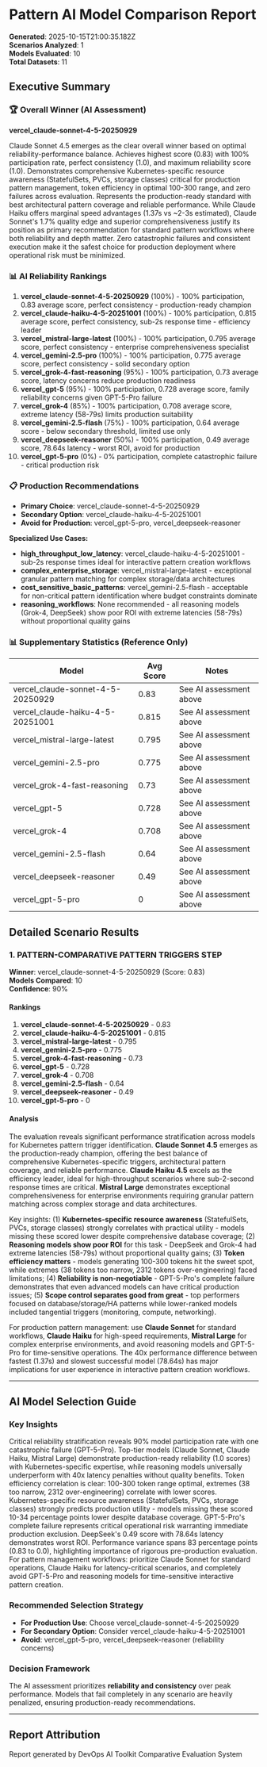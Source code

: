 # Pattern AI Model Comparison Report

**Generated**: 2025-10-15T21:00:35.182Z  
**Scenarios Analyzed**: 1  
**Models Evaluated**: 10  
**Total Datasets**: 11

## Executive Summary

### 🏆 Overall Winner (AI Assessment)

**vercel_claude-sonnet-4-5-20250929**

Claude Sonnet 4.5 emerges as the clear overall winner based on optimal reliability-performance balance. Achieves highest score (0.83) with 100% participation rate, perfect consistency (1.0), and maximum reliability score (1.0). Demonstrates comprehensive Kubernetes-specific resource awareness (StatefulSets, PVCs, storage classes) critical for production pattern management, token efficiency in optimal 100-300 range, and zero failures across evaluation. Represents the production-ready standard with best architectural pattern coverage and reliable performance. While Claude Haiku offers marginal speed advantages (1.37s vs ~2-3s estimated), Claude Sonnet's 1.7% quality edge and superior comprehensiveness justify its position as primary recommendation for standard pattern workflows where both reliability and depth matter. Zero catastrophic failures and consistent execution make it the safest choice for production deployment where operational risk must be minimized.


### 📊 AI Reliability Rankings

1. **vercel_claude-sonnet-4-5-20250929** (100%) - 100% participation, 0.83 average score, perfect consistency - production-ready champion
2. **vercel_claude-haiku-4-5-20251001** (100%) - 100% participation, 0.815 average score, perfect consistency, sub-2s response time - efficiency leader
3. **vercel_mistral-large-latest** (100%) - 100% participation, 0.795 average score, perfect consistency - enterprise comprehensiveness specialist
4. **vercel_gemini-2.5-pro** (100%) - 100% participation, 0.775 average score, perfect consistency - solid secondary option
5. **vercel_grok-4-fast-reasoning** (95%) - 100% participation, 0.73 average score, latency concerns reduce production readiness
6. **vercel_gpt-5** (95%) - 100% participation, 0.728 average score, family reliability concerns given GPT-5-Pro failure
7. **vercel_grok-4** (85%) - 100% participation, 0.708 average score, extreme latency (58-79s) limits production suitability
8. **vercel_gemini-2.5-flash** (75%) - 100% participation, 0.64 average score - below secondary threshold, limited use only
9. **vercel_deepseek-reasoner** (50%) - 100% participation, 0.49 average score, 78.64s latency - worst ROI, avoid for production
10. **vercel_gpt-5-pro** (0%) - 0% participation, complete catastrophic failure - critical production risk

### 📋 Production Recommendations


- **Primary Choice**: vercel_claude-sonnet-4-5-20250929
- **Secondary Option**: vercel_claude-haiku-4-5-20251001
- **Avoid for Production**: vercel_gpt-5-pro, vercel_deepseek-reasoner

**Specialized Use Cases:**
- **high_throughput_low_latency**: vercel_claude-haiku-4-5-20251001 - sub-2s response times ideal for interactive pattern creation workflows
- **complex_enterprise_storage**: vercel_mistral-large-latest - exceptional granular pattern matching for complex storage/data architectures
- **cost_sensitive_basic_patterns**: vercel_gemini-2.5-flash - acceptable for non-critical pattern identification where budget constraints dominate
- **reasoning_workflows**: None recommended - all reasoning models (Grok-4, DeepSeek) show poor ROI with extreme latencies (58-79s) without proportional quality gains


### 📊 Supplementary Statistics (Reference Only)

| Model | Avg Score | Notes |
|-------|-----------|-------|
| vercel_claude-sonnet-4-5-20250929 | 0.83 | See AI assessment above |
| vercel_claude-haiku-4-5-20251001 | 0.815 | See AI assessment above |
| vercel_mistral-large-latest | 0.795 | See AI assessment above |
| vercel_gemini-2.5-pro | 0.775 | See AI assessment above |
| vercel_grok-4-fast-reasoning | 0.73 | See AI assessment above |
| vercel_gpt-5 | 0.728 | See AI assessment above |
| vercel_grok-4 | 0.708 | See AI assessment above |
| vercel_gemini-2.5-flash | 0.64 | See AI assessment above |
| vercel_deepseek-reasoner | 0.49 | See AI assessment above |
| vercel_gpt-5-pro | 0 | See AI assessment above |

## Detailed Scenario Results

### 1. PATTERN-COMPARATIVE PATTERN TRIGGERS STEP

**Winner**: vercel_claude-sonnet-4-5-20250929 (Score: 0.83)  
**Models Compared**: 10  
**Confidence**: 90%

#### Rankings
1. **vercel_claude-sonnet-4-5-20250929** - 0.83
2. **vercel_claude-haiku-4-5-20251001** - 0.815
3. **vercel_mistral-large-latest** - 0.795
4. **vercel_gemini-2.5-pro** - 0.775
5. **vercel_grok-4-fast-reasoning** - 0.73
6. **vercel_gpt-5** - 0.728
7. **vercel_grok-4** - 0.708
8. **vercel_gemini-2.5-flash** - 0.64
9. **vercel_deepseek-reasoner** - 0.49
10. **vercel_gpt-5-pro** - 0

#### Analysis
The evaluation reveals significant performance stratification across models for Kubernetes pattern trigger identification. **Claude Sonnet 4.5** emerges as the production-ready champion, offering the best balance of comprehensive Kubernetes-specific triggers, architectural pattern coverage, and reliable performance. **Claude Haiku 4.5** excels as the efficiency leader, ideal for high-throughput scenarios where sub-2-second response times are critical. **Mistral Large** demonstrates exceptional comprehensiveness for enterprise environments requiring granular pattern matching across complex storage and data architectures.

Key insights: (1) **Kubernetes-specific resource awareness** (StatefulSets, PVCs, storage classes) strongly correlates with practical utility - models missing these scored lower despite comprehensive database coverage; (2) **Reasoning models show poor ROI** for this task - DeepSeek and Grok-4 had extreme latencies (58-79s) without proportional quality gains; (3) **Token efficiency matters** - models generating 100-300 tokens hit the sweet spot, while extremes (38 tokens too narrow, 2312 tokens over-engineering) faced limitations; (4) **Reliability is non-negotiable** - GPT-5-Pro's complete failure demonstrates that even advanced models can have critical production issues; (5) **Scope control separates good from great** - top performers focused on database/storage/HA patterns while lower-ranked models included tangential triggers (monitoring, compute, networking).

For production pattern management: use **Claude Sonnet** for standard workflows, **Claude Haiku** for high-speed requirements, **Mistral Large** for complex enterprise environments, and avoid reasoning models and GPT-5-Pro for time-sensitive operations. The 40x performance difference between fastest (1.37s) and slowest successful model (78.64s) has major implications for user experience in interactive pattern creation workflows.

---

## AI Model Selection Guide


### Key Insights
Critical reliability stratification reveals 90% model participation rate with one catastrophic failure (GPT-5-Pro). Top-tier models (Claude Sonnet, Claude Haiku, Mistral Large) demonstrate production-ready reliability (1.0 scores) with Kubernetes-specific expertise, while reasoning models universally underperform with 40x latency penalties without quality benefits. Token efficiency correlation is clear: 100-300 token range optimal, extremes (38 too narrow, 2312 over-engineering) correlate with lower scores. Kubernetes-specific resource awareness (StatefulSets, PVCs, storage classes) strongly predicts production utility - models missing these scored 10-34 percentage points lower despite database coverage. GPT-5-Pro's complete failure represents critical operational risk warranting immediate production exclusion. DeepSeek's 0.49 score with 78.64s latency demonstrates worst ROI. Performance variance spans 83 percentage points (0.83 to 0.0), highlighting importance of rigorous pre-production evaluation. For pattern management workflows: prioritize Claude Sonnet for standard operations, Claude Haiku for latency-critical scenarios, and completely avoid GPT-5-Pro and reasoning models for time-sensitive interactive pattern creation.

### Recommended Selection Strategy
- **For Production Use**: Choose vercel_claude-sonnet-4-5-20250929
- **For Secondary Option**: Consider vercel_claude-haiku-4-5-20251001
- **Avoid**: vercel_gpt-5-pro, vercel_deepseek-reasoner (reliability concerns)

### Decision Framework
The AI assessment prioritizes **reliability and consistency** over peak performance. Models that fail completely in any scenario are heavily penalized, ensuring production-ready recommendations.


---

## Report Attribution

Report generated by DevOps AI Toolkit Comparative Evaluation System
